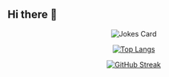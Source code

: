 ## Hi there 👋

<!--
**g29times/g29times** is a ✨ _special_ ✨ repository because its `README.md` (this file) appears on your GitHub profile.

Here are some ideas to get you started:

- 🔭 I’m currently working on ...
- 🌱 I’m currently learning ...
- 👯 I’m looking to collaborate on ...
- 🤔 I’m looking for help with ...
- 💬 Ask me about ...
- 📫 How to reach me: ...
- 😄 Pronouns: ...
- ⚡ Fun fact: ...
-->


<div align="center">
  
![Jokes Card](https://readme-jokes.vercel.app/api?hideBorder)  

[![Top Langs](https://github-readme-stats.vercel.app/api/top-langs/?username=g29times&layout=compact&theme=vision-friendly-dark)](https://github.com/anuraghazra/github-readme-stats)
  
  <a href="https://git.io/streak-stats"><img src="https://github-readme-streak-stats.herokuapp.com?user=g29times&theme=burnt-neon&card_width=450&card_height=185" alt="GitHub Streak" /></a>
  
</div>
